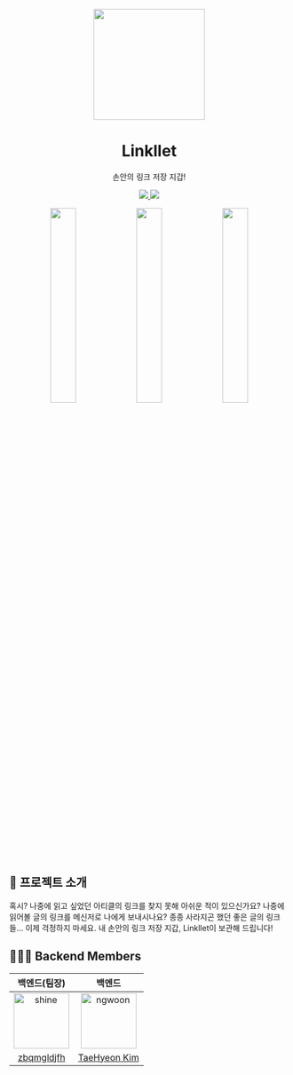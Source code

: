 
<p align="middle" >
  <img width="200px;" src="https://github.com/Nexters/Linkllet-Server/assets/60593969/2bf6eff1-a6bc-493e-b4f0-5cd6d87558a8"/>
</p>
<h1 align="middle">Linkllet</h1>
<p align="middle">손안의 링크 저장 지갑!</p>

<div align="center">
    <a href="https://apps.apple.com/kr/app/linkllet/id6453523191">
        <img src="https://img.shields.io/badge/Apple Store-f3f3f3?style=flat&logo=apple&logoColor=black">
    </a>
    <a href="https://play.google.com/store/apps/details?id=com.linkedlist.linkllet">
        <img src="https://img.shields.io/badge/Google Store-90c8ff?style=flat&logo=Google&logoColor=white">
    </a>
</div>

<p align="center">
 <img src="https://github.com/Nexters/Linkllet-Server/assets/60593969/347ba4d4-a0f4-4ea5-b5b2-dabf7963621c" width="30%"/>
 <img src="https://github.com/Nexters/Linkllet-Server/assets/60593969/dc51c037-8b0b-4dc8-9ebd-ca7d927b7fb9" width="30%"/>
 <img src="https://github.com/Nexters/Linkllet-Server/assets/60593969/57d45b81-6adb-4f27-a83f-53c2d935766f" width="30%"/>
</p>

## 💌 프로젝트 소개
혹시?
나중에 읽고 싶었던 아티클의 링크를 찾지 못해 아쉬운 적이 있으신가요?
나중에 읽어볼 글의 링크를 메신저로 나에게 보내시나요?
종종 사라지곤 했던 좋은 글의 링크들… 이제 걱정하지 마세요.
내 손안의 링크 저장 지갑, Linkllet이 보관해 드립니다!
<br>

## 👩‍👦‍👦 Backend Members
|                                                백엔드(팀장)                                                |                                                  백엔드                                                   |
|:-----------------------------------------------------------------------------------------------------:|:------------------------------------------------------------------------------------------------------:|
| <img src="https://avatars.githubusercontent.com/u/60593969?v=4" alt="shine" width="100" height="100"> | <img src="https://avatars.githubusercontent.com/u/57135043?v=4" alt="ngwoon" width="100" height="100"> |
|                              [zbqmgldjfh](https://github.com/zbqmgldjfh)                              |                              [TaeHyeon Kim](https://github.com/kth990303)                              |
<br>
